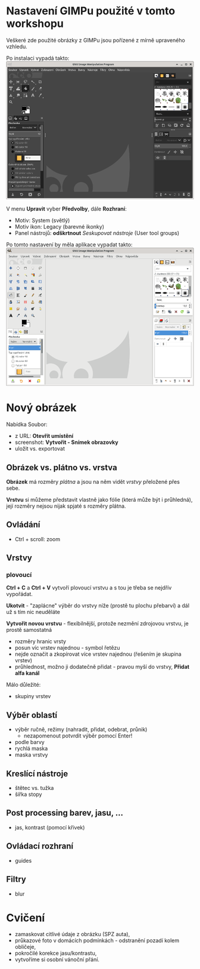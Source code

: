 # Nastavení GIMPu použité v tomto workshopu

Veškeré zde použité obrázky z GIMPu jsou pořízené z mírně upraveného vzhledu.

Po instalaci vypadá takto:
![Výchozí tmavý vzhled](static/initial-dark-interface.png)

V menu **Upravit** vyber **Předvolby**, dále **Rozhraní**:
  * Motiv: System (světlý)
  * Motiv ikon: Legacy (barevné ikonky)
  * Panel nástrojů: **odškrtnout** *Seskupovat nástroje* (User tool groups)

Po tomto nastavení by měla aplikace vypadat takto:
![Výchozí tmavý vzhled](static/custom-light-interface.png)


# Nový obrázek
Nabídka Soubor:
* z URL: **Otevřít umístění**
* screenshot: **Vytvořit - Snímek obrazovky**
* uložit vs. exportovat

## Obrázek vs. plátno vs. vrstva
**Obrázek** má rozměry *plátna* a jsou na něm vidět *vrstvy* přeložené přes sebe.

**Vrstvu** si můžeme představit vlastně jako fólie (která může být i průhledná), její rozměry nejsou nijak spjaté s rozměry plátna.

## Ovládání
* Ctrl + scroll: zoom


## Vrstvy
### plovoucí
**Ctrl + C** a **Ctrl + V** vytvoří plovoucí vrstvu a s tou je třeba se nejdřív vypořádat.

**Ukotvit** - "zaplácne" výběr do vrstvy níže (prostě tu plochu přebarví) a dál už s tím nic neuděláte

**Vytvořit novou vrstvu** - flexibilnější, protože nezmění zdrojovou vrstvu, je prostě samostatná

* rozměry hranic vrsty
* posun víc vrstev najednou - symbol řetězu
* nejde označit a zkopírovat více vrstev najednou (řešením je skupina vrstev)
* průhlednost, možno ji dodatečně přidat - pravou myší do vrstvy, **Přidat alfa kanál**

Málo důležité:
* skupiny vrstev

## Výběr oblastí
* výběr ručně, režimy (nahradit, přidat, odebrat, průnik)
  * nezapomenout potvrdit výběr pomocí Enter!
* podle barvy
* rychlá maska
* maska vrstvy


## Kreslící nástroje
* štětec vs. tužka
* šířka stopy

## Post processing barev, jasu, ...
* jas, kontrast (pomocí křivek)

## Ovládací rozhraní
* guides

## Filtry
* blur

# Cvičení
- zamaskovat citlivé údaje z obrázku (SPZ auta),
- průkazové foto v domácích podmínkách - odstranění pozadí kolem obličeje,
- pokročilé korekce jasu/kontrastu,
- vytvoříme si osobní vánoční přání.
